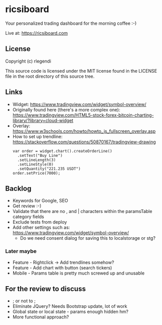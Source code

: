 # ricsiboard

Your personalized trading dashboard for the morning coffee :-)

Live at: https://ricsiboard.com

## License

Copyright (c) rlegendi

This source code is licensed under the MIT license found in the
LICENSE file in the root directory of this source tree.

## Links

* Widget: https://www.tradingview.com/widget/symbol-overview/
* Originally found here (there's a more complex one): https://www.tradingview.com/HTML5-stock-forex-bitcoin-charting-library/?library=cloud-widget
* Overlay: https://www.w3schools.com/howto/howto_js_fullscreen_overlay.asp
* How to set up trendline: https://stackoverflow.com/questions/50870167/tradingview-drawing
	```
	var order = widget.chart().createOrderLine()
	  .setText("Buy Line")
	  .setLineLength(3)
	  .setLineStyle(0)
	  .setQuantity("221.235 USDT")
	order.setPrice(7000);
	```

## Backlog

* Keywords for Google, SEO
* Get review :-)
* Validate that there are no , and | characters within the paramsTable category fields
* Exclude tests from deploy
* Add other settings such as: https://www.tradingview.com/widget/symbol-overview/
  * Do we need consent dialog for saving this to localstorage or stg?

### Later maybe

* Feature - Rightclick -> Add trendlines somehow?
* Feature - Add chart with button (search tickers)
* Mobile - Params table is pretty much screwed up and unusable

## For the review to discuss

* ; or not to ;
* Eliminate JQuery? Needs Bootstrap update, lot of work
* Global state or local state - params enough hidden hm?
* More functional approach?
